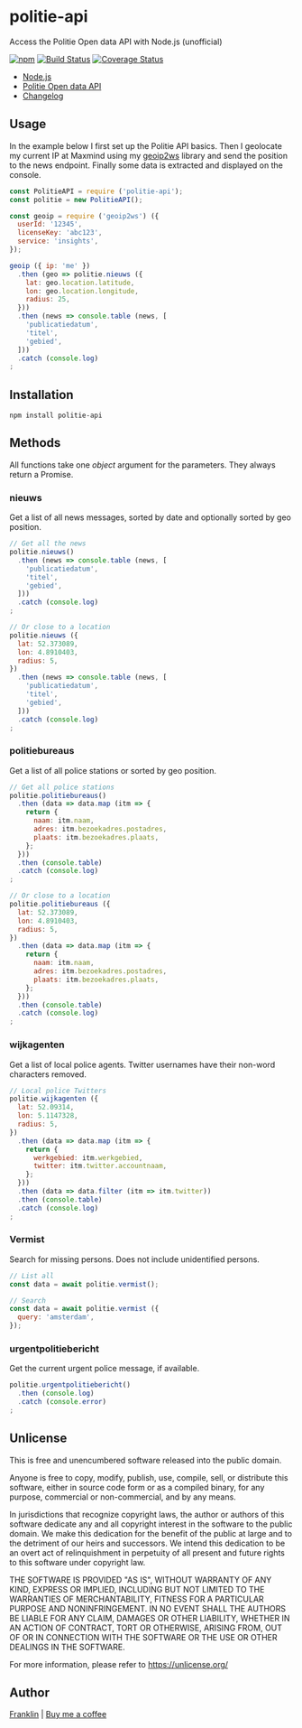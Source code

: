 # politie-api

Access the Politie Open data API with Node.js (unofficial)

[![npm](https://img.shields.io/npm/v/politie-api.svg?maxAge=3600)](https://www.npmjs.com/package/politie-api?activeTab=versions)
[![Build Status](https://github.com/fvdm/nodejs-politieapi/actions/workflows/node.js.yml/badge.svg?branch=main)](https://github.com/fvdm/nodejs-politieapi/actions/workflows/node.js.yml)
[![Coverage Status](https://coveralls.io/repos/github/fvdm/nodejs-politieapi/badge.svg?branch=main)](https://coveralls.io/github/fvdm/nodejs-politieapi?branch=main)

- [Node.js](https://nodejs.org/)
- [Politie Open data API](https://www.politie.nl/algemeen/open-data.html)
- [Changelog](https://github.com/fvdm/nodejs-politieapi/blob/main/CHANGELOG.md)


## Usage

In the example below I first set up the Politie API basics.
Then I geolocate my current IP at Maxmind using my [geoip2ws](https://github.com/fvdm/nodejs-geoip2ws)
library and send the position to the news endpoint.
Finally some data is extracted and displayed on the console.


```js
const PolitieAPI = require ('politie-api');
const politie = new PolitieAPI();

const geoip = require ('geoip2ws') ({
  userId: '12345',
  licenseKey: 'abc123',
  service: 'insights',
});

geoip ({ ip: 'me' })
  .then (geo => politie.nieuws ({
    lat: geo.location.latitude,
    lon: geo.location.longitude,
    radius: 25,
  }))
  .then (news => console.table (news, [
    'publicatiedatum',
    'titel',
    'gebied',
  ]))
  .catch (console.log)
;
```


## Installation

`npm install politie-api`


## Methods

All functions take one _object_ argument for the parameters.
They always return a Promise.


### nieuws

Get a list of all news messages, sorted by date
and optionally sorted by geo position.

```js
// Get all the news
politie.nieuws()
  .then (news => console.table (news, [
    'publicatiedatum',
    'titel',
    'gebied',
  ]))
  .catch (console.log)
;

// Or close to a location
politie.nieuws ({
  lat: 52.373089,
  lon: 4.8910403,
  radius: 5,
})
  .then (news => console.table (news, [
    'publicatiedatum',
    'titel',
    'gebied',
  ]))
  .catch (console.log)
;
```


### politiebureaus

Get a list of all police stations
or sorted by geo position.

```js
// Get all police stations
politie.politiebureaus()
  .then (data => data.map (itm => {
    return {
      naam: itm.naam,
      adres: itm.bezoekadres.postadres,
      plaats: itm.bezoekadres.plaats,
    };
  }))
  .then (console.table)
  .catch (console.log)
;

// Or close to a location
politie.politiebureaus ({
  lat: 52.373089,
  lon: 4.8910403,
  radius: 5,
})
  .then (data => data.map (itm => {
    return {
      naam: itm.naam,
      adres: itm.bezoekadres.postadres,
      plaats: itm.bezoekadres.plaats,
    };
  }))
  .then (console.table)
  .catch (console.log)
;
```


### wijkagenten

Get a list of local police agents.
Twitter usernames have their non-word characters removed.

```js
// Local police Twitters
politie.wijkagenten ({
  lat: 52.09314,
  lon: 5.1147328,
  radius: 5,
})
  .then (data => data.map (itm => {
    return {
      werkgebied: itm.werkgebied,
      twitter: itm.twitter.accountnaam,
    };
  }))
  .then (data => data.filter (itm => itm.twitter))
  .then (console.table)
  .catch (console.log)
;
```


### Vermist

Search for missing persons.
Does not include unidentified persons.

```js
// List all
const data = await politie.vermist();

// Search
const data = await politie.vermist ({
  query: 'amsterdam',
});
```


### urgentpolitiebericht

Get the current urgent police message, if available.

```js
politie.urgentpolitiebericht()
  .then (console.log)
  .catch (console.error)
;
```


## Unlicense

This is free and unencumbered software released into the public domain.

Anyone is free to copy, modify, publish, use, compile, sell, or
distribute this software, either in source code form or as a compiled
binary, for any purpose, commercial or non-commercial, and by any
means.

In jurisdictions that recognize copyright laws, the author or authors
of this software dedicate any and all copyright interest in the
software to the public domain. We make this dedication for the benefit
of the public at large and to the detriment of our heirs and
successors. We intend this dedication to be an overt act of
relinquishment in perpetuity of all present and future rights to this
software under copyright law.

THE SOFTWARE IS PROVIDED "AS IS", WITHOUT WARRANTY OF ANY KIND,
EXPRESS OR IMPLIED, INCLUDING BUT NOT LIMITED TO THE WARRANTIES OF
MERCHANTABILITY, FITNESS FOR A PARTICULAR PURPOSE AND NONINFRINGEMENT.
IN NO EVENT SHALL THE AUTHORS BE LIABLE FOR ANY CLAIM, DAMAGES OR
OTHER LIABILITY, WHETHER IN AN ACTION OF CONTRACT, TORT OR OTHERWISE,
ARISING FROM, OUT OF OR IN CONNECTION WITH THE SOFTWARE OR THE USE OR
OTHER DEALINGS IN THE SOFTWARE.

For more information, please refer to <https://unlicense.org/>


## Author

[Franklin](https://fvdm.com)
| [Buy me a coffee](https://fvdm.com/donating)
